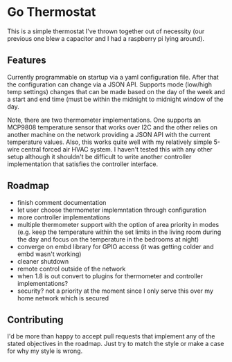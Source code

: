 # Go Thermostat
This is a simple thermostat I've thrown together out of necessity (our previous one blew a capacitor and I had a raspberry pi lying around).  

## Features
Currently programmable on startup via a yaml configuration file.  After that the configuration can change via a JSON API.  Supports mode (low/high temp settings) changes that can be made based on the day of the week and a start and end time (must be within the midnight to midnight window of the day.

Note, there are two thermometer implementations.  One supports an MCP9808 temperature sensor that works over I2C and the other relies on another machine on the network providing a JSON API with the current temperature values.  Also, this works quite well with my relatively simple 5-wire central forced air HVAC system.  I haven't tested this with any other setup although it shouldn't be difficult to write another controller implementation that satisfies the controller interface.

## Roadmap
- finish comment documentation
- let user choose thermometer implemntation through configuration
- more controller implementations
- multiple thermometer support with the option of area priority in modes (e.g. keep the temperature within the set limits in the living room during the day and focus on the temperature in the bedrooms at night)
- converge on embd library for GPIO access (it was getting colder and embd wasn't working)
- cleaner shutdown
- remote control outside of the network
- when 1.8 is out convert to plugins for thermometer and controller implementations?
- security?  not a priority at the moment since I only serve this over my home network which is secured

## Contributing
I'd be more than happy to accept pull requests that implement any of the stated objectives in the roadmap.  Just try to match the style or make a case for why my style is wrong.